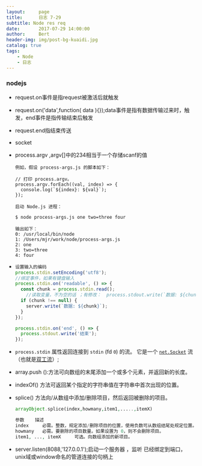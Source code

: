 ```yaml
---
layout:     page
title:      日志 7-29
subtitle: Node res req
date:       2017-07-29 14:00:00
author:     Bert
header-img: img/post-bg-kuaidi.jpg
catalog: true
tags:
    - Node
    - 日志
---
```


### nodejs

* request.on事件是指request被激活后就触发
* request.on('data',function( data ){});data事件是指有数据传输过来时，触发，end事件是指传输结束后触发

* request.end指结束传送
* socket

* process.argv ,argv[]中的234相当于一个存储scanf的值

  ```
  例如，假设 process-args.js 的脚本如下：
  
  // 打印 process.argv。
  process.argv.forEach((val, index) => {
    console.log(`${index}: ${val}`);
  });
  
  启动 Node.js 进程：
  
  $ node process-args.js one two=three four
  
  输出如下：
  0: /usr/local/bin/node
  1: /Users/mjr/work/node/process-args.js
  2: one
  3: two=three
  4: four
  ```

* ```js
  设置输入的编码
  process.stdin.setEncoding('utf8');
  //绑定事件，如果有键盘输入
  process.stdin.on('readable', () => {
    const chunk = process.stdin.read();
      //读取变量，不为空的话 ；有修改：  process.stdout.write(`数据: ${chunk}`);
    if (chunk !== null) {
      server.write(`数据: ${chunk}`);
    }
  });
  
  process.stdin.on('end', () => {
    process.stdout.write('结束');
  });
  
  ```

* `process.stdin` 属性返回连接到 `stdin` (fd `0`) 的流。
  它是一个 [`net.Socket`](http://nodejs.cn/s/wsJ1o1) 流（也就是[双工流](http://nodejs.cn/s/eYoo7B)）;

* array.push ():方法可向数组的末尾添加一个或多个元素，并返回新的长度。

* indexOf() 方法可返回某个指定的字符串值在字符串中首次出现的位置。

* splice() 方法向/从数组中添加/删除项目，然后返回被删除的项目。

  ```php
  arrayObject.splice(index,howmany,item1,.....,itemX)
  
  参数 	描述
  index 	必需。整数，规定添加/删除项目的位置，使用负数可从数组结尾处规定位置。
  howmany 	必需。要删除的项目数量。如果设置为 0，则不会删除项目。
  item1, ..., itemX 	可选。向数组添加的新项目。
  ```

* server.listen(8088,'127.0.0.1');启动一个服务器 ，监听 已经绑定到端口，unix域或window命名的管道连接的句柄上